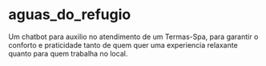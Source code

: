# aguas_do_refugio
Um chatbot para auxilio no atendimento de um Termas-Spa, para garantir o conforto e praticidade tanto de quem quer uma experiencia relaxante quanto para quem trabalha no local.
